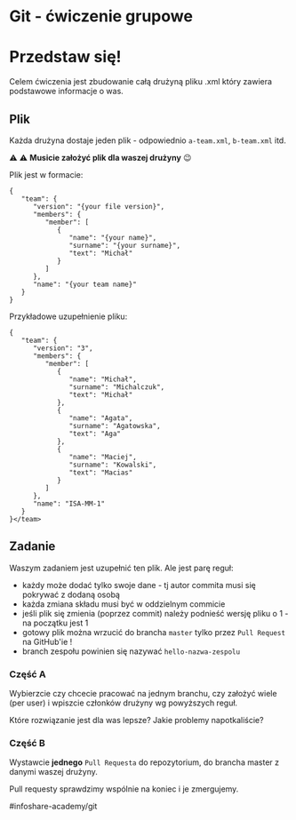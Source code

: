 # Git - ćwiczenie grupowe
# Przedstaw się!
Celem ćwiczenia jest zbudowanie całą drużyną pliku .xml który zawiera podstawowe informacje o was.

## Plik
Każda drużyna dostaje jeden plik - odpowiednio `a-team.xml`, `b-team.xml` itd.

:warning: :warning:	 **Musicie założyć plik dla waszej drużyny** :wink:

Plik jest w formacie:
```
{
   "team": {
      "version": "{your file version}",
      "members": {
         "member": [
            {
               "name": "{your name}",
               "surname": "{your surname}",
               "text": "Michał"
            }
         ]
      },
      "name": "{your team name}"
   }
}
```

Przykładowe uzupełnienie pliku:
```
{
   "team": {
      "version": "3",
      "members": {
         "member": [
            {
               "name": "Michał",
               "surname": "Michalczuk",
               "text": "Michał"
            },
            {
               "name": "Agata",
               "surname": "Agatowska",
               "text": "Aga"
            },
            {
               "name": "Maciej",
               "surname": "Kowalski",
               "text": "Macias"
            }
         ]
      },
      "name": "ISA-MM-1"
   }
}</team>

```

## Zadanie
Waszym zadaniem jest uzupełnić ten plik. Ale jest parę reguł:
* każdy może dodać tylko swoje dane - tj autor commita musi się pokrywać z dodaną osobą
* każda zmiana składu musi być w oddzielnym commicie
* jeśli plik się zmienia (poprzez commit) należy podnieść wersję pliku o 1 - na początku jest 1
* gotowy plik można wrzucić do brancha `master` tylko przez `Pull Request` na GitHub'ie !
* branch zespołu powinien się nazywać `hello-nazwa-zespolu`

### Część A
Wybierzcie czy chcecie pracować na jednym branchu, czy założyć wiele (per user) i wpiszcie członków drużyny wg powyższych reguł.

Które rozwiązanie jest dla was lepsze? Jakie problemy napotkaliście?

### Część B
Wystawcie **jednego** `Pull Requesta` do repozytorium, do brancha master z danymi waszej drużyny.

Pull requesty sprawdzimy wspólnie na koniec i je zmergujemy.

#infoshare-academy/git